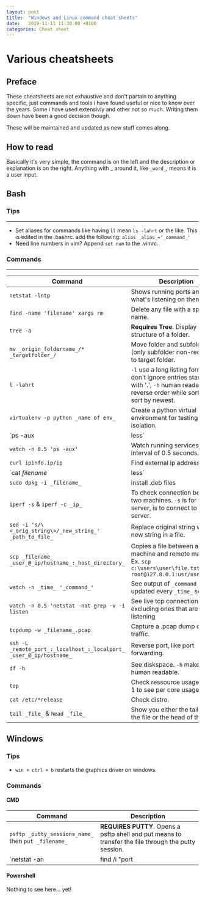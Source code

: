 ```yaml
---
layout: post
title:  "Windows and Linux command cheat sheets"
date:   2019-11-11 11:30:00 +0100
categories: Cheat sheet
---
```

# Various cheatsheets

## Preface
These cheatsheets are not exhaustive and don't partain to anything specific, just commands and tools i have found useful or nice to know over the years. Some i have used extensivly and other not so much. Writing them down have been a good decision though.

These will be maintained and updated as new stuff comes along.

## How to read
Basically it's very simple, the command is on the left and the description or explanation is on the right. Anything with _ around it, like `_word_`, means it is a user input.

## Bash

### Tips
---
* Set aliases for commands like having `ll` mean `ls -lahrt` or the like. This is edited in the .bashrc. add the following: `alias _alias_='_command_'` 
* Need line numbers in vim? Append `set num` to the .vimrc. 


### Commands
---

| Command | Description |
|-------|--------|
| `netstat -lntp` | Shows running ports and what's listening on them. | 
| `find -name 'filename' xargs rm` | Delete any file with a specific name. | 
| `tree -a` | **Requires Tree**. Display a tree structure of a folder. |
| `mv _origin_foldername_/* _targetfolder_/` | Move folder and subfolder (only subfolder non-recursive) to target folder. |
| `l -lahrt` | `-l` use a long listing format, `-a` don't ignore entries starting with '.', `-h` human readable, `-r` reverse order while sorting, `-t` sort by newest. |
| `virtualenv -p python _name of env_` | Create a python virtual environment for testing and isolation. |
| `ps -aux | less` | List running services into less for readability. |
| `watch -n 0.5 'ps -aux'` | Watch running services at an interval of 0.5 seconds. |
| `curl ipinfo.ip/ip` | Find external ip address. |
| `cat _filename_ | less` | Print file contents and pipe into Less for readability. |
| `sudo dpkg -i _filename_` | install .deb files |
| `iperf -s` &  `iperf -c _ip_`| To check connection between two machines. `-s` is for the server, is to connect to the server. |
| `sed -i 's/\<_orig_string\>/_new_string_' _path_to_file_` | Replace original string with a new string in a file. |
| `scp _filename_ _user_@_ip/hostname_:_host_directory_` | Copies a file between a host machine and remote machine. Ex. `scp c:\users\user\file.txt root@127.0.0.1:usr/users/home` |
| `watch -n _time_ '_command_'` | See output of `_command_` updated every `_time_` seconds |
| `watch -n 0.5 'netstat -nat grep -v -i listen` | See live tcp connections excluding ones that are listening |
| `tcpdump -w _filename_.pcap` | Capture a .pcap dump of local traffic. |
| `ssh -L _remote_port_:_localhost_:_localport_ _user_@_ip/hostname_` | Reverse port, like port forwarding. |
| `df -h` | See diskspace. `-h` makes it human readable. |
| `top` | Check ressource usage. Press 1 to see per core usage. |
| `cat /etc/*release` | Check distro. |
| `tail _file_` & `head _file_` | Show you either the tail end of the file or the head of the file. |

## Windows
### Tips
* `win + ctrl + b` restarts the graphics driver on windows.
### Commands
#### CMD

| Command | Description |
|-------|--------|
| `psftp _putty_sessions_name_` then `put _filename_` | **REQUIRES PUTTY**. Opens a psftp shell and put means to transfer the file through the putty session. |
| `netstat -an | find /i "port|listening|esbalished|etc"` | Like netstat in linux. Find specifies what you are looking for. `-i` makes in case insesitive. |

#### Powershell
Nothing to see here... yet!
